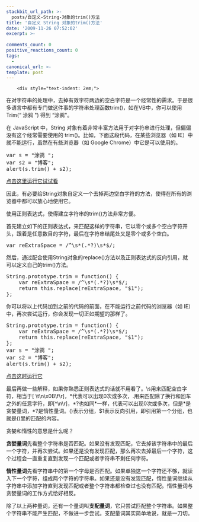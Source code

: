 ```yaml
---
stackbit_url_path: >-
  posts/自定义-String-对象的trim()方法
title: '自定义 String 对象的trim()方法'
date: '2009-11-26 07:52:02'
excerpt: >-
  
comments_count: 0
positive_reactions_count: 0
tags: 
  - 
canonical_url: >-
template: post
---
```


        <div style="text-indent: 2em;">
<p>在对字符串的处理中，去掉有效字符两边的空白字符是一个经常性的需求。于是很多语言中都有专门做这件事的字符串处理函数trim()，如在VB中，你可以使用 Trim(“ 涂鸦 ") 得到 “涂鸦"。</p>
<p>在 JavaScript 中，String 对象有着非常丰富方法用于对字符串进行处理，但偏偏没有这个经常需要使用的 trim()。比如，下面这段代码，在某些浏览器（如 IE）中就不能运行，虽然在有些浏览器（如 Google Chrome）中它是可以使用的。</p>
<pre class="brush: javascript" style="text-indent: 0;">var s = "涂鸦 ";
var s2 = "博客";
alert(s.trim() + s2);
</pre>
<p><a href="http://www.myfootprints.cn/javascript/default.asp?s=var%20s%20%3D%20%22%E6%B6%82%E9%B8%A6%20%22%3B%0Avar%20s2%20%3D%20%22%E5%8D%9A%E5%AE%A2%22%3B%0Aalert(s.trim()%20%2B%20s2)%3B" title="涂鸦 JavaScript 练兵场" target="_blank">点击这里运行它试试看</a></p>
<p>因此，有必要给String对象自定义一个去掉两边空白字符的方法，使得在所有的浏览器中都可以放心地使用它。</p>
<p>使用正则表达式，使得建立字符串的trim()方法非常方便。</p>
<p>首先建立如下的正则表达式，来匹配这样的字符串，它以零个或多个空白字符开头，跟着是任意数目的字符，最后在字符串结尾处又是零个或多个空白。</p>
<pre class="brush: javascript" style="text-indent: 0;">var reExtraSpace = /^\s*(.*?)\s*$/;
</pre>
<p>然后，通过配合使用String对象的replace()方法以及正则表达式的反向引用，就可以定义自己的trim()方法。</p>
<pre class="brush: javascript" style="text-indent: 0;">String.prototype.trim = function() {
    var reExtraSpace = /^\s*(.*?)\s*$/;
    return this.replace(reExtraSpace, "$1");
};
</pre>
<p>你可以将以上代码加到之前的代码的前面，在不能运行之前代码的浏览器（如 IE）中，再次尝试运行，你会发现一切正如期望的那样了。</p>
<pre class="brush: javascript" style="text-indent: 0;">String.prototype.trim = function() {
    var reExtraSpace = /^\s*(.*?)\s*$/;
    return this.replace(reExtraSpace, "$1");
};
var s = "涂鸦 ";
var s2 = "博客";
alert(s.trim() + s2);
</pre>
<p><a href="http://www.myfootprints.cn/javascript/default.asp?s=String.prototype.trim%20%3D%20function()%20%7B%0A%20%20%20%20var%20reExtraSpace%20%3D%20%2F%5E%5Cs*(.*%3F)%5Cs*%24%2F%3B%0A%20%20%20%20return%20this.replace(reExtraSpace%2C%20%22%241%22)%3B%0A%7D%3B%0Avar%20s%20%3D%20%22%E6%B6%82%E9%B8%A6%20%22%3B%0Avar%20s2%20%3D%20%22%E5%8D%9A%E5%AE%A2%22%3B%0Aalert(s.trim()%20%2B%20s2)%3B" title="涂鸦 JavaScript 练兵场" target="_blank">点击这时运行它</a></p>
<p>最后再做一些解释，如果你熟悉正则表达式的话就不用看了。\s用来匹配空白字符，相当于[ \t\n\x0B\f\r]，*代表可以出现0次或多次，.用来匹配除了换行和回车之外的任意字符，即[^\n\r]，*?也如同*一样，代表可以出现0次或多次，但是*是贪婪量词，*?是惰性量词。()表示分组，$1表示反向引用，即引用第一个分组，也就是()里的匹配的内容。</p>
<p>贪婪和惰性的意思是什么呢？</p>
<p><strong>贪婪量词</strong>先看整个字符串是否匹配。如果没有发现匹配，它去掉该字符串中的最后一个字符，并再次尝试。如果还是没有发现匹配，那么再次去掉最后一个字符，这个过程会一直重复直到发现一个匹配或者字符串不剩任何字符。</p>
<p><strong>惰性量词</strong>先看字符串中的第一个字母是否匹配。如果单独这一个字符还不够，就读入下一个字符，组成两个字符的字符串。如果还是没有发现匹配，惰性量词继续从字符串中添加字符直到发现匹配或者整个字符串都检查过也没有匹配。惰性量词与贪婪量词的工作方式恰好相反。</p>
<p>除了以上两种量词，还有一个量词叫<strong>支配量词</strong>，它只尝试匹配整个字符串。如果整个字符串不能产生匹配，不做进一步尝试。支配量词其实简单地说，就是一刀切。</p>
</div>
      